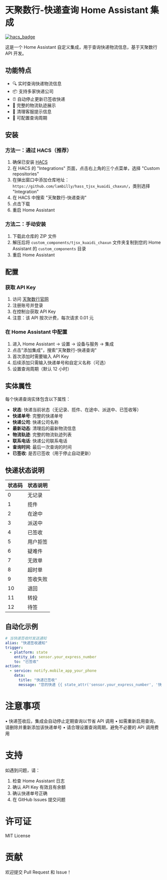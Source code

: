 # 天聚数行-快递查询 Home Assistant 集成

[![hacs_badge](https://img.shields.io/badge/HACS-Custom-41BDF5.svg)](https://github.com/hacs/integration)

这是一个 Home Assistant 自定义集成，用于查询快递物流信息，基于天聚数行 API 开发。

## 功能特点

- 🔍 实时查询快递物流信息
- 📦 支持多家快递公司
- ⏰ 自动停止更新已签收快递
- 📱 完整的物流轨迹展示
- 🎯 清理客服提示信息
- 🔄 可配置查询周期

## 安装

### 方法一：通过 HACS（推荐）

1. 确保已安装 [HACS](https://hacs.xyz/)
2. 在 HACS 的 "Integrations" 页面，点击右上角的三个点菜单，选择 "Custom repositories"
3. 在弹出窗口中添加仓库地址：`https://github.com/lambilly/hass_tjsx_kuaidi_chaxun/`，类别选择 "Integration"
4. 在 HACS 中搜索 "天聚数行-快递查询"
5. 点击下载
6. 重启 Home Assistant

### 方法二：手动安装

1. 下载此仓库的 ZIP 文件
2. 解压后将 `custom_components/tjsx_kuaidi_chaxun` 文件夹复制到您的 Home Assistant 的 `custom_components` 目录
3. 重启 Home Assistant

## 配置

### 获取 API Key

1. 访问 [天聚数行官网](https://www.tianapi.com/)
2. 注册账号并登录
3. 在控制台获取 API Key
4. 注意：该 API 按次计费，每次请求 0.01 元

### 在 Home Assistant 中配置

1. 进入 Home Assistant → 设置 → 设备与服务 → 集成
2. 点击"添加集成"，搜索"天聚数行-快递查询"
3. 首次添加时需要输入 API Key
4. 后续添加只需输入快递单号和自定义名称（可选）
5. 设置查询周期（默认 12 小时）

## 实体属性

每个快递查询实体包含以下属性：

- **状态**: 快递当前状态（无记录、揽件、在途中、派送中、已签收等）
- **快递单号**: 完整的快递单号
- **快递公司**: 快递公司名称
- **最新动态**: 清理后的最新物流信息
- **物流轨迹**: 完整的物流轨迹列表
- **联系电话**: 快递公司联系电话
- **查询时间**: 最后一次查询的时间
- **已签收**: 是否已签收（用于停止自动更新）

## 快递状态说明

| 状态码 | 状态说明 |
|--------|----------|
| 0 | 无记录 |
| 1 | 揽件 |
| 2 | 在途中 |
| 3 | 派送中 |
| 4 | 已签收 |
| 5 | 用户拒签 |
| 6 | 疑难件 |
| 7 | 无效单 |
| 8 | 超时单 |
| 9 | 签收失败 |
| 10 | 退回 |
| 11 | 转投 |
| 12 | 待签 |

## 自动化示例

```yaml
# 当快递签收时发送通知
alias: "快递签收通知"
trigger:
  - platform: state
    entity_id: sensor.your_express_number
    to: "已签收"
action:
  - service: notify.mobile_app_your_phone
    data:
      title: "快递已签收"
      message: "您的快递 {{ state_attr('sensor.your_express_number', '快递单号') }} 已签收"
```
# 注意事项
•	快递签收后，集成会自动停止定期查询以节省 API 调用
•	如需重新启用查询，请删除并重新添加该快递单号
•	请合理设置查询周期，避免不必要的 API 调用费用
# 支持
如遇到问题，请：
1.	检查 Home Assistant 日志
2.	确认 API Key 有效且有余额
3.	确认快递单号正确
4.	在 GitHub Issues 提交问题
# 许可证
MIT License
# 贡献
欢迎提交 Pull Request 和 Issue！


